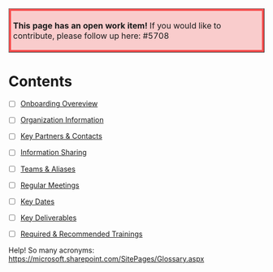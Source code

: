 <table border="1";bgcolor="#ffa7a7";>
<tr>
  <td style='border-style:solid;border-color:#f64e4e;background-color:#f9cccc;border-width:3pt; 
vertical-align:top;width:8in;padding:2.0pt 3.0pt 2.0pt 3.0pt'>  

<b> This page has an open work item! </b>
If you would like to contribute, please follow up here:
#5708
</td>
</tr>
</table>

# Contents

- [ ] [Onboarding Overeview](https://dev.azure.com/Supportability/Big%20Data/_wiki/wikis/Big-Data.wiki/218244/Oboarding-Overview)

- [ ] [Organization Information](https://dev.azure.com/Supportability/Big%20Data/_wiki/wikis/Big-Data.wiki/218246/Organization-Information) 

- [ ] [Key Partners & Contacts](https://dev.azure.com/Supportability/Big%20Data/_wiki/wikis/Big-Data.wiki/218249/Key-Partners-and-Contacts)

- [ ] [Information Sharing](https://dev.azure.com/Supportability/Big%20Data/_wiki/wikis/Big-Data.wiki/218250/Information-Sharing)

- [ ] [Teams & Aliases](https://dev.azure.com/Supportability/Big%20Data/_wiki/wikis/Big-Data.wiki/218252/Teams-and-Aliases-for-Distribution-Lists)

- [ ] [Regular Meetings](https://dev.azure.com/Supportability/Big%20Data/_wiki/wikis/Big-Data.wiki/218253/Regular-Meetings)

- [ ] [Key Dates](https://dev.azure.com/Supportability/Big%20Data/_wiki/wikis/Big-Data.wiki/218257/Key-Dates)

- [ ] [Key Deliverables](https://dev.azure.com/Supportability/Big%20Data/_wiki/wikis/Big-Data.wiki/218258/Key-Deliverables) 

- [ ] [Required & Recommended Trainings](https://dev.azure.com/Supportability/Big%20Data/_wiki/wikis/Big-Data.wiki/218259/Required-and-Recommended-Training) 

Help! So many acronyms: https://microsoft.sharepoint.com/SitePages/Glossary.aspx